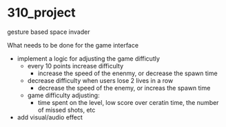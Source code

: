 # 310_project
gesture based space invader

What needs to be done for the game interface
- implement a logic for adjusting the game difficutly 
    - every 10 points increase difficulty 
        - increase the speed of the enenmy, or decrease the spawn time 
    - decrease difficulty when users lose 2 lives in a row 
        - decrease the speed of the enemy, or increas the spawn time 
    - game difficulty adjusting:
        - time spent on the level, low score over ceratin time, the number of missed shots, etc
- add visual/audio effect

